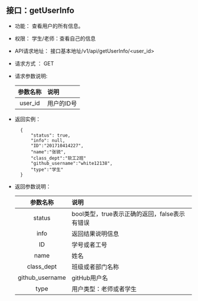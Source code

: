 ## 接口：getUserInfo

- 功能：
    查看用户的所有信息。
    
- 权限：
    学生/老师：查看自己的信息
    
- API请求地址： 
    接口基本地址/v1/api/getUserInfo/<user_id>

- 请求方式 ：
    GET
      
- 请求参数说明:        

  |参数名称|说明|
  |:---------:|:--------------------------------------------------------|      
  |user_id|用户的ID号|
  
- 返回实例：

        {         
            "status": true,
            "info": null,
            "ID":"201710414227",    
            "name":"张锐",
            "class_dept":"软工2班"
            "github_username":"white12138",
            "type":"学生"            
        }
 
- 返回参数说明：    
 
  |参数名称|说明|
  |:---------:|:--------------------------------------------------------|      
  |status|bool类型，true表示正确的返回，false表示有错误|
  |info|返回结果说明信息|
  |ID|学号或者工号|
  |name|姓名|  
  |class_dept|班级或者部门名称|
  |github_username|gitHub用户名|
  |type|用户类型：老师或者学生|


